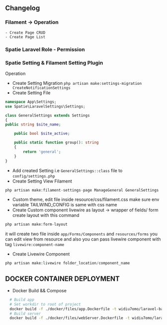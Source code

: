 ## Changelog

### Filament -> Operation

    - Create Page CRUD
    - Create Page List

### Spatie Laravel Role - Permission

### Spatie Setting & Filament Setting Plugin

Operation

-   Create Setting Migration
    `php artisan make:settings-migration CreateNotificationSettings`
-   Create Setting File

```php
namespace App\Settings;
use Spatie\LaravelSettings\Settings;

class GeneralSettings extends Settings
{
public string $site_name;

    public bool $site_active;

    public static function group(): string
    {
        return 'general';
    }
}
```

-   Add created Setting i.e `GeneralSettings::class` file to `config/settings.php`
-   Create Setting View Filament

```php
php artisan make:filament-settings-page ManageGeneral GeneralSettings
```

-   Custom theme, edit file inside resource/css/filament.css make sure env variable TAILWIND_CONFIG is same with css name
-   Create Custom component livewire as layout -> wrapper of fields/ form
    create layout with this command

```php
php artisan make:form-layout
```

it will create two file inside `app/Forms/Components` and `resources/forms`
you can edit view from resource and also you can pass livewire component with tag `livewire:component-name`

-   Create Livewire Component

```php
php artisan make:livewire folder_location/component_name
```

## DOCKER CONTAINER DEPLOYMENT

-   Docker Build && Compose

```bash
  # Build app
  # Set workdir to root of project
  docker build -f ./docker/files/app.Dockerfile -t widiu7omo/laravel-backend-template-app .
  # Build server
  docker build -f ./docker/files/webServer.Dockerfile -t widiu7omo/laravel-backend-template-server .
```
